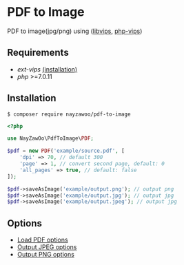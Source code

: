 # PDF to Image

PDF to image(jpg/png) using ([libvips](https://github.com/libvips/libvips), [php-vips](https://github.com/libvips/php-vips))

## Requirements

- *ext-vips* [(installation)](https://github.com/libvips/php-vips-ext#installing)
- *php* >=7.0.11

## Installation

```
$ composer require nayzawoo/pdf-to-image
```

```php
<?php

use NayZawOo\PdfToImage\PDF;

$pdf = new PDF('example/source.pdf', [
    'dpi' => 70, // default 300
    'page' => 1, // convert second page, default: 0
    'all_pages' => true, // default: false
]);

$pdf->saveAsImage('example/output.png'); // output png
$pdf->saveAsImage('example/output.jpg'); // output jpg
$pdf->saveAsImage('example/output.jpeg'); // output jpg
```

## Options

- [Load PDF options](https://jcupitt.github.io/libvips/API/current/VipsForeignSave.html#vips-pdfload)
- [Output JPEG options](https://jcupitt.github.io/libvips/API/current/VipsForeignSave.html#vips-jpegsave)
- [Output PNG options](https://jcupitt.github.io/libvips/API/current/VipsForeignSave.html#vips-pngsave)
